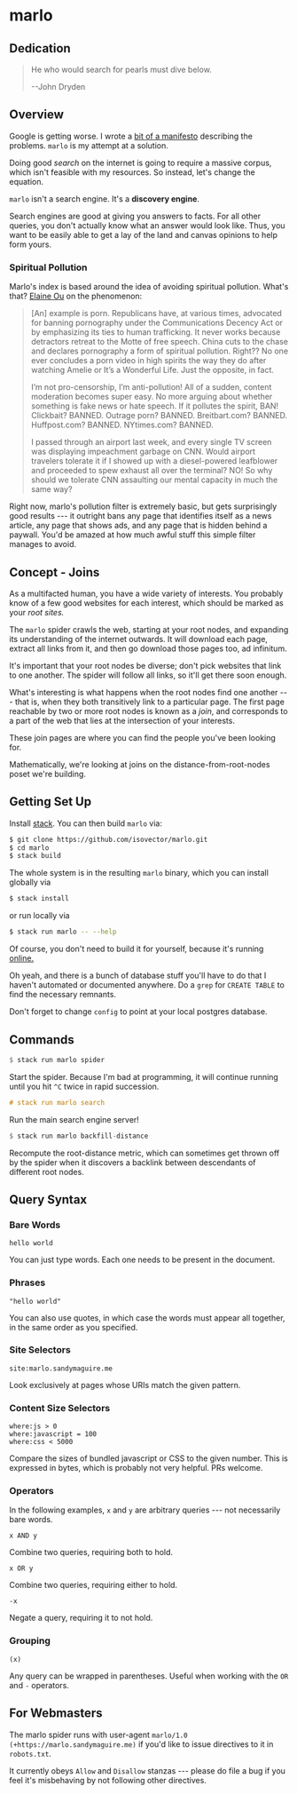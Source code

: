 # marlo

## Dedication

> He who would search for pearls must dive below.
>
> --John Dryden


## Overview

Google is getting worse. I wrote a [bit of a
manifesto](https://reasonablypolymorphic.com/blog/monotonous-web/index.html)
describing the problems. `marlo` is my attempt at a solution.

Doing good *search* on the internet is going to require a massive corpus, which
isn't feasible with my resources. So instead, let's change the equation.

`marlo` isn't a search engine. It's a **discovery engine**.

Search engines are good at giving you answers to facts. For all other queries,
you don't actually know what an answer would look like. Thus, you want to be
easily able to get a lay of the land and canvas opinions to help form yours.


### Spiritual Pollution

Marlo's index is based around the idea of avoiding spiritual pollution. What's
that? [Elaine Ou](https://elaineou.com/2020/01/28/i-know-it-when-i-see-it/) on
the phenomenon:

> [An] example is porn. Republicans have, at various times, advocated for
> banning pornography under the Communications Decency Act or by emphasizing its
> ties to human trafficking. It never works because detractors retreat to the
> Motte of free speech. China cuts to the chase and declares pornography a form
> of spiritual pollution. Right?? No one ever concludes a porn video in high
> spirits the way they do after watching Amelie or It’s a Wonderful Life. Just
> the opposite, in fact.
>
> I’m not pro-censorship, I’m anti-pollution! All of a sudden, content
> moderation becomes super easy. No more arguing about whether something is fake
> news or hate speech. If it pollutes the spirit, BAN! Clickbait? BANNED.
> Outrage porn? BANNED. Breitbart.com? BANNED. Huffpost.com? BANNED.
> NYtimes.com? BANNED.
>
> I passed through an airport last week, and every single TV screen was
> displaying impeachment garbage on CNN. Would airport travelers tolerate it if
> I showed up with a diesel-powered leafblower and proceeded to spew exhaust all
> over the terminal? NO! So why should we tolerate CNN assaulting our mental
> capacity in much the same way?

Right now, marlo's pollution filter is extremely basic, but gets surprisingly
good results --- it outright bans any page that identifies itself as a news
article, any page that shows ads, and any page that is hidden behind a paywall.
You'd be amazed at how much awful stuff this simple filter manages to avoid.



## Concept - Joins

As a multifacted human, you have a wide variety of interests. You probably know
of a few good websites for each interest, which should be marked as your *root
sites.*

The `marlo` spider crawls the web, starting at your root nodes, and expanding
its understanding of the internet outwards. It will download each page, extract
all links from it, and then go download those pages too, ad infinitum.

It's important that your root nodes be diverse; don't pick websites that link to
one another. The spider will follow all links, so it'll get there soon enough.

What's interesting is what happens when the root nodes find one another --- that
is, when they both transitively link to a particular page. The first page
reachable by two or more root nodes is known as a *join*, and corresponds to a
part of the web that lies at the intersection of your interests.

These join pages are where you can find the people you've been looking for.

Mathematically, we're looking at joins on the distance-from-root-nodes poset
we're building.


## Getting Set Up

Install [stack](https://docs.haskellstack.org/en/stable/README/). You can then
build `marlo` via:

```bash
$ git clone https://github.com/isovector/marlo.git
$ cd marlo
$ stack build
```

The whole system is in the resulting `marlo` binary, which you can install
globally via

```bash
$ stack install
```

or run locally via

```bash
$ stack run marlo -- --help
```

Of course, you don't need to build it for yourself, because it's running
[online.](http://marlo.sandymaguire.me)

Oh yeah, and there is a bunch of database stuff you'll have to do that I haven't
automated or documented anywhere. Do a `grep` for `CREATE TABLE` to find
the necessary remnants.

Don't forget to change `config` to point at your local postgres database.


## Commands

```haskell
$ stack run marlo spider
```

Start the spider. Because I'm bad at programming, it will continue running until
you hit `^C` twice in rapid succession.

```haskell
# stack run marlo search
```

Run the main search engine server!


```haskell
$ stack run marlo backfill-distance
```

Recompute the root-distance metric, which can sometimes get thrown off by the
spider when it discovers a backlink between descendants of different root nodes.


## Query Syntax

### Bare Words

```
hello world
```

You can just type words. Each one needs to be present in the document.


### Phrases

```
"hello world"
```

You can also use quotes, in which case the words must appear all together, in
the same order as you specified.


### Site Selectors

```
site:marlo.sandymaguire.me
```

Look exclusively at pages whose URIs match the given pattern.


### Content Size Selectors

```
where:js > 0
where:javascript = 100
where:css < 5000
```

Compare the sizes of bundled javascript or CSS to the given number. This is
expressed in bytes, which is probably not very helpful. PRs welcome.


### Operators

In the following examples, `x` and `y` are arbitrary queries --- not necessarily
bare words.

```
x AND y
```

Combine two queries, requiring both to hold.


```
x OR y
```

Combine two queries, requiring either to hold.

```
-x
```

Negate a query, requiring it to not hold.


### Grouping

```
(x)
```

Any query can be wrapped in parentheses. Useful when working with the `OR` and
`-` operators.


## For Webmasters

The marlo spider runs with user-agent `marlo/1.0
(+https://marlo.sandymaguire.me)` if you'd like to issue directives to it in
`robots.txt`.

It currently obeys `Allow` and `Disallow` stanzas --- please do file a bug if
you feel it's misbehaving by not following other directives.

